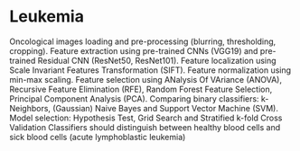 # Leukemia

Oncological images loading and pre-processing (blurring, thresholding, cropping).
Feature extraction using pre-trained CNNs (VGG19) and pre-trained Residual CNN (ResNet50, ResNet101).
Feature localization using Scale Invariant Features Transformation (SIFT).
Feature normalization using min-max scaling.
Feature selection using ANalysis Of VAriance (ANOVA), Recursive Feature Elimination (RFE), Random Forest Feature Selection, Principal Component Analysis (PCA).
Comparing binary classifiers: k-Neighbors, (Gaussian) Naive Bayes and Support Vector Machine (SVM).
Model selection: Hypothesis Test, Grid Search and Stratified k-fold Cross Validation
Classifiers should distinguish between healthy blood cells and sick blood cells (acute lymphoblastic leukemia)
